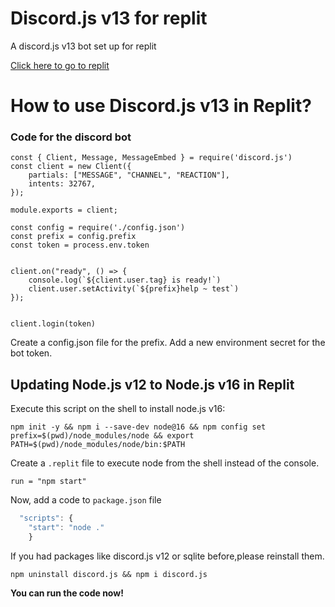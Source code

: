 # Discord.js v13 for replit
A discord.js v13 bot set up for replit

[Click here to go to replit](https://replit.com/)


# How to use Discord.js v13 in Replit?

### Code for the discord bot
```
const { Client, Message, MessageEmbed } = require('discord.js')
const client = new Client({
    partials: ["MESSAGE", "CHANNEL", "REACTION"],
    intents: 32767,
});

module.exports = client;

const config = require('./config.json')
const prefix = config.prefix
const token = process.env.token


client.on("ready", () => {
    console.log(`${client.user.tag} is ready!`)
    client.user.setActivity(`${prefix}help ~ test`)
});


client.login(token)
```
Create a config.json file for the prefix.
Add a new environment secret for the bot token.







## Updating Node.js v12 to Node.js v16 in Replit

Execute this script on the shell to install node.js v16:
```
npm init -y && npm i --save-dev node@16 && npm config set prefix=$(pwd)/node_modules/node && export PATH=$(pwd)/node_modules/node/bin:$PATH
```

Create a `.replit` file to execute node from the shell instead of the console.
```
run = "npm start"
```

Now, add a code to `package.json` file
```js
  "scripts": {
    "start": "node ."
    }
```

If you had packages like discord.js v12 or sqlite before,please reinstall them.
```
npm uninstall discord.js && npm i discord.js
```

**You can run the code now!**
